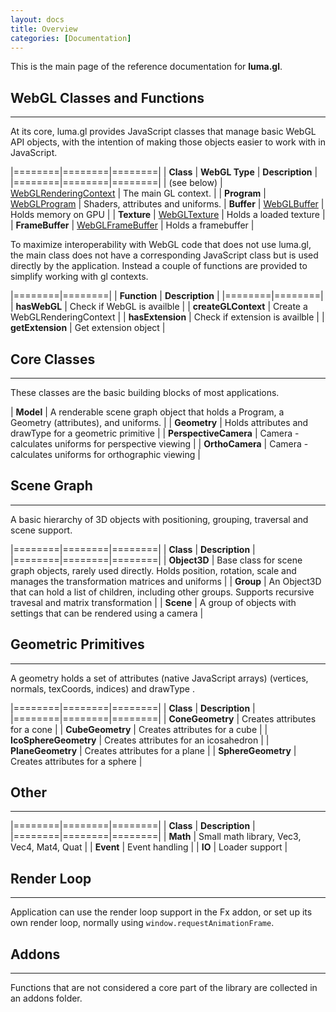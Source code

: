 ```yaml
---
layout: docs
title: Overview
categories: [Documentation]
---
```


This is the main page of the reference documentation for **luma.gl**.

## WebGL Classes and Functions
---------------------------

At its core, luma.gl provides JavaScript classes that manage basic
WebGL API objects, with the intention of making those objects
easier to work with in JavaScript.

|========|========|========|
| **Class** | **WebGL Type** | **Description** |
|========|========|========|
| (see below) | [WebGLRenderingContext](https://developer.mozilla.org/en-US/docs/Web/API/WebGLRenderingContext) | The main GL context. |
| **Program**  | [WebGLProgram](https://developer.mozilla.org/en-US/docs/Web/API/WebGLProgram) | Shaders, attributes and uniforms.
| **Buffer**  | [WebGLBuffer](https://developer.mozilla.org/en-US/docs/Web/API/WebGLBuffer) | Holds memory on GPU |
| **Texture**  | [WebGLTexture](https://developer.mozilla.org/en-US/docs/Web/API/WebGLTexture) | Holds a loaded texture |
| **FrameBuffer** | [WebGLFrameBuffer](https://developer.mozilla.org/en-US/docs/Web/API/WebGLFrameBuffer) | Holds a framebuffer |

To maximize interoperability with WebGL code that does not use luma.gl, the main
class does not have a corresponding JavaScript class but is used
directly by the application. Instead a couple of functions are provided to
simplify working with gl contexts.

|========|========|
| **Function** | **Description** |
|========|========|
| **hasWebGL** | Check if WebGL is availble |
| **createGLContext** | Create a WebGLRenderingContext |
| **hasExtension** | Check if extension is availble |
| **getExtension** | Get extension object |

## Core Classes
---------------------------------

These classes are the basic building blocks of most applications.

| **Model** | A renderable scene graph object that holds a Program, a Geometry (attributes), and uniforms. |
| **Geometry** | Holds attributes and drawType for a geometric primitive |
| **PerspectiveCamera**  | Camera - calculates uniforms for perspective viewing |
| **OrthoCamera**  | Camera - calculates uniforms for orthographic viewing |

## Scene Graph
---------------------------------

A basic hierarchy of 3D objects with positioning, grouping, traversal and
scene support.

|========|========|========|
| **Class** | **Description** |
|========|========|========|
| **Object3D** | Base class for scene graph objects, rarely used directly. Holds position, rotation, scale and manages the transformation matrices and uniforms |
| **Group** | An Object3D that can hold a list of children, including other groups. Supports recursive travesal and matrix transformation |
| **Scene**  | A group of objects with settings that can be rendered using a camera |

## Geometric Primitives
---------------------------------

A geometry holds a set of attributes (native JavaScript arrays)
(vertices, normals, texCoords, indices) and drawType .

|========|========|========|
| **Class** | **Description** |
|========|========|========|
| **ConeGeometry** | Creates attributes for a cone |
| **CubeGeometry** | Creates attributes for a cube |
| **IcoSphereGeometry** | Creates attributes for an icosahedron |
| **PlaneGeometry** | Creates attributes for a plane |
| **SphereGeometry** | Creates attributes for a sphere |

## Other
---------------------------------

|========|========|========|
| **Class** | **Description** |
|========|========|========|
| **Math** | Small math library, Vec3, Vec4, Mat4, Quat |
| **Event**  | Event handling |
| **IO** | Loader support |

## Render Loop
---------------------------------

Application can use the render loop support in the Fx addon, or set up its
own render loop, normally using `window.requestAnimationFrame`.

## Addons
---------------------------------

Functions that are not considered a core part of the library are
collected in an addons folder.
